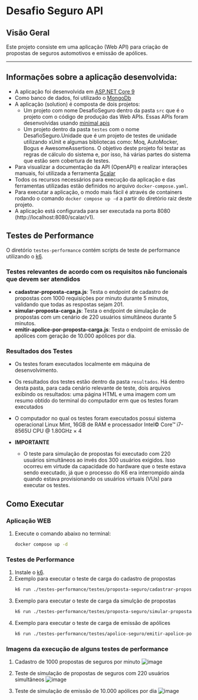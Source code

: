 # Desafio Seguro API

## Visão Geral

Este projeto consiste em uma aplicação (Web API) para criação de propostas de seguros automotivos e emissão de apólices.

---

## Informações sobre a aplicação desenvolvida:

- A aplicação foi desenvolvida em [ASP.NET Core 9](https://dotnet.microsoft.com/en-us/apps/aspnet)
- Como banco de dados, foi utilizado o [MongoDb](https://www.mongodb.com/)
- A aplicação (solution) é composta de dois projetos:
  - Um projeto com nome DesafioSeguro dentro da pasta `src` que é o projeto com o código de produção das Web APIs. Essas APIs foram desenvolvidas usando [minimal apis](https://learn.microsoft.com/en-us/aspnet/core/tutorials/min-web-api?view=aspnetcore-9.0&tabs=visual-studio)
  - Um projeto dentro da pasta `testes` com o nome DesafioSeguro.Unidade que é um projeto de testes de unidade utilizando xUnit e algumas bibliotecas como: Moq, AutoMocker, Bogus e AwesomeAssertions. O objetivo deste projeto foi testar as regras de cálculo do sistema e, por isso, há várias partes do sistema que estão sem cobertura de testes.
- Para visualizar a documentação da API (OpenAPI) e realizar interações manuais, foi utilizada a ferramenta [Scalar](https://scalar.com/)
- Todos os recursos necessários para execução da aplicação e das ferramentas utilizadas estão definidos no arquivo `docker-compose.yaml`.
- Para executar a aplicação, o modo mais fácil é através de containers rodando o comando `docker compose up -d` a partir do diretório raiz deste projeto.
- A aplicação está configurada para ser executada na porta 8080 (http://localhost:8080/scalar/v1).

## Testes de Performance

O diretório `testes-performance` contém scripts de teste de performance utilizando o [k6](https://k6.io/).

### Testes relevantes de acordo com os requisitos não funcionais que devem ser atendidos

- **cadastrar-proposta-carga.js**: Testa o endpoint de cadastro de propostas com 1000 requisições por minuto durante 5 minutos, validando que todas as respostas sejam 201.
- **simular-proposta-carga.js**: Testa o endpoint de simulação de propostas com um cenário de 220 usuários simultâneos durante 5 minutos.
- **emitir-apolice-por-proposta-carga.js**: Testa o endpoint de emissão de apólices com geração de 10.000 apólices por dia.

### Resultados dos Testes

- Os testes foram executados localmente em máquina de desenvolvimento.
- Os resultados dos testes estão dentro da pasta `resultados`. Há dentro desta pasta, para cada cenário relevante de teste, dois arquivos exibindo os resultados: uma página HTML e uma imagem com um resumo obtido do terminal do computador erm que os testes foram executados
- O computador no qual os testes foram executados possui sistema operacional Linux Mint, 16GB de RAM e processador Intel© Core™ i7-8565U CPU @ 1.80GHz × 4

- **IMPORTANTE**
  - O teste para simulação de propostas foi executado com 220 usuários simultâneos ao invés dos 300 usuários exigidos. Isso ocorreu em virtude da capacidade do hardware que o teste estava sendo executado, já que o processo do K6 era interrompido ainda quando estava provisionando os usuários virtuais (VUs) para executar os testes.


## Como Executar

### Aplicação WEB

1. Execute o comando abaixo no terminal:
   ```bash
   docker compose up -d
   ```

### Testes de Performance

1. Instale o [k6](https://grafana.com/docs/k6/latest/).
2. Exemplo para executar o teste de carga do cadastro de propostas
   ```bash
   k6 run ./testes-performance/testes/proposta-seguro/cadastrar-proposta-carga.js
   ``` 
3. Exemplo para executar o teste de carga da simulção de propostas
   ```bash
   k6 run ./testes-performance/testes/proposta-seguro/simular-proposta-carga.js
   ``` 
4. Exemplo para executar o teste de carga de emissão de apólices
   ```bash
   k6 run ./testes-performance/testes/apolice-seguro/emitir-apolice-por-proposta-carga.js
   ```

### Imagens da execução de alguns testes de performance

1. Cadastro de 1000 propostas de seguros por minuto
![image](https://github.com/user-attachments/assets/7da343b9-4a30-40d1-b2b5-e9c28f8f453d)

2. Teste de simulação de propostas de seguros com 220 usuários simultâneos
![image](https://github.com/user-attachments/assets/964034fb-b227-4ed1-99e6-b051dfd1a578)

3. Teste de simulação de emissão de 10.000 apólices por dia
![image](https://github.com/user-attachments/assets/7dc6e757-9bf7-4943-9f7c-d301bc9f239c)

